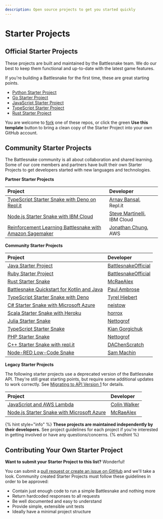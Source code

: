 ```yaml
---
description: Open source projects to get you started quickly
---
```


# Starter Projects

## Official Starter Projects

These projects are built and maintained by the Battlesnake team. We do our best to keep them functional and up-to-date with the latest game features.

If you're building a Battlesnake for the first time, these are great starting points.

* [Python Starter Project](https://github.com/battlesnakeofficial/starter-snake-python)
* [Go Starter Project](https://github.com/battlesnakeofficial/starter-snake-go)
* [JavaScript Starter Project](https://github.com/BattlesnakeOfficial/starter-snake-javascript)
* [TypeScript Starter Project](https://github.com/BattlesnakeOfficial/starter-snake-typescript)
* [Rust Starter Project](https://github.com/BattlesnakeOfficial/starter-snake-rust)

You are welcome to [fork](https://docs.github.com/en/get-started/quickstart/fork-a-repo) one of these repos, or click the green **Use this template** button to bring a clean copy of the Starter Project into your own GitHub account.

## Community Starter Projects

The Battlesnake community is all about collaboration and shared learning. Some of our core members and partners have built their own Starter Projects to get developers started with new languages and technologies.

**Partner Starter Projects**

| Project | Developer |
| :--- | :--- |
| [TypeScript Starter Snake with Deno on Repl.it](https://repl.it/@ArnavBansal/starter-snake-deno#index.ts) | [Arnav Bansal](https://repl.it/@ArnavBansal), Repl.it |
| [Node.js Starter Snake with IBM Cloud](https://github.com/IBM/starter-snake-node) | [Steve Martinelli](https://github.com/stevemar), IBM Cloud |
| [Reinforcement Learning Battlesnake with Amazon Sagemaker](https://github.com/awslabs/sagemaker-battlesnake-ai) | [Jonathan Chung](https://github.com/jonomon), AWS |

**Community Starter Projects**

| **Project** | Developer |
| :--- | :--- |
| [Java Starter Project](https://github.com/battlesnakeofficial/starter-snake-java) | [BattlesnakeOfficial](https://github.com/BattlesnakeOfficial) |
| [Ruby Starter Project](https://github.com/battlesnakeofficial/starter-snake-ruby) | [BattlesnakeOfficial](https://github.com/BattlesnakeOfficial) |
| [Rust Starter Snake](https://github.com/mcraealex/rustysnake) | [McRaeAlex](https://github.com/McRaeAlex) |
| [Battlesnake Quickstart for Kotlin and Java](https://github.com/pambrose/battlesnake-quickstart) | [Paul Ambrose](https://github.com/pambrose) |
| [TypeScript Starter Snake with Deno](https://github.com/tyrelh/starter-snake-typescript-deno) | [Tyrel Hiebert](https://github.com/tyrelh) |
| [C\# Starter Snake with Microsoft Azure](https://github.com/neistow/battlesnake-starter-csharp) | [neistow](https://github.com/neistow) |
| [Scala Starter Snake with Heroku](https://github.com/horrox/battlesnake-starter-scala) | [horrox](https://github.com/horrox) |
| [Julia Starter Snake](https://github.com/Nettogrof/starter-snake-julia) | [Nettogrof](https://github.com/Nettogrof) |
| [TypeScript Starter Snake](https://github.com/kgorgi/starter-snake-node-ts) | [Kian Gorgichuk](https://github.com/kgorgi) |
| [PHP Starter Snake](https://github.com/Nettogrof/starter-snake-php) | [Nettogrof](https://github.com/Nettogrof) |
| [C++ Starter Snake with repl.it](https://github.com/DAChenScratch/Starter-Battlesnake-Cpp-with-replit) | [DAChenScratch](https://github.com/DAChenScratch) |
| [Node-RED Low-Code Snake](https://flows.nodered.org/flow/6cbf34b31e1890bb7a638005bcc4f54b) | [Sam Machin](https://github.com/sammachin) |

**Legacy Starter Projects**

The following starter projects use a deprecated version of the Battlesnake API. They're still great starting points, but require some additional updates to work correctly. See [Migrating to API Version 1](../guides/migrating-to-api-version-1.md) for details.

| Project | Developer |
| :--- | :--- |
| [JavaScript and AWS Lambda](https://colinjfw.github.io/battlesnake-learn/) | [Colin Walker](https://github.com/colinjfw) |
| [Node.js Starter Snake with Microsoft Azure](https://github.com/mcraealex/AzureSnake) | [McRaeAlex](https://github.com/McRaeAlex) |

{% hint style="info" %}
**These projects are maintained independently by their developers.** See project guidelines for each project if you're interested in getting involved or have any questions/concerns.
{% endhint %}

## Contributing Your Own Starter Project

**Want to submit your Starter Project to this list?** Wonderful!

You can submit a [pull request or create an issue on GitHub](https://github.com/BattlesnakeOfficial/docs) and we'll take a look. Community created Starter Projects must follow these guidelines in order to be approved:

* Contain just enough code to run a simple Battlesnake and nothing more
* Return hardcoded responses to all requests
* Be well documented and easy to understand
* Provide simple, extensible unit tests
* Ideally have a minimal project structure

